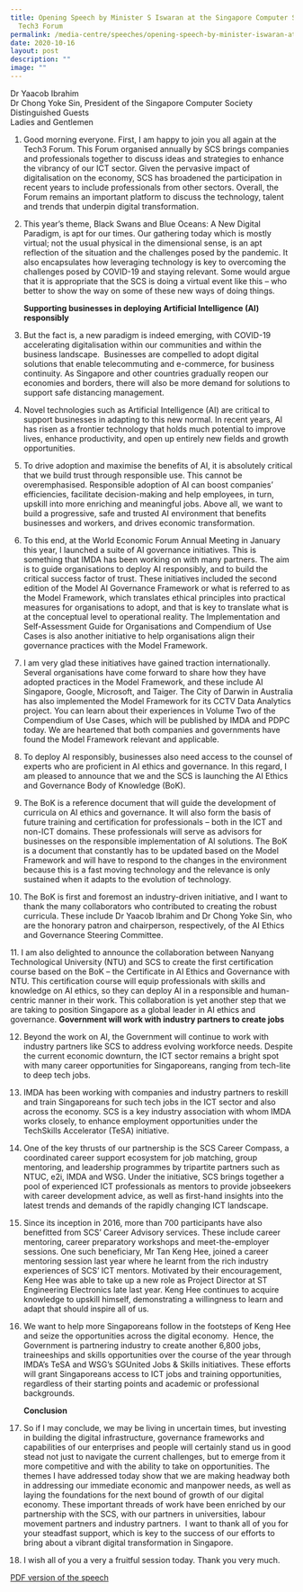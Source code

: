 ```yaml
---
title: Opening Speech by Minister S Iswaran at the Singapore Computer Society
  Tech3 Forum
permalink: /media-centre/speeches/opening-speech-by-minister-iswaran-at-the-singapore-computer-society-forum/
date: 2020-10-16
layout: post
description: ""
image: ""
---
```

Dr Yaacob Ibrahim   
Dr Chong Yoke Sin, President of the Singapore Computer Society   
Distinguished Guests   
Ladies and Gentlemen  
  
1. Good morning everyone. First, I am happy to join you all again at the Tech3 Forum. This Forum organised annually by SCS brings companies and professionals together to discuss ideas and strategies to enhance the vibrancy of our ICT sector. Given the pervasive impact of digitalisation on the economy, SCS has broadened the participation in recent years to include professionals from other sectors. Overall, the Forum remains an important platform to discuss the technology, talent and trends that underpin digital transformation.  
  
2. This year’s theme, Black Swans and Blue Oceans: A New Digital Paradigm, is apt for our times. Our gathering today which is mostly virtual; not the usual physical in the dimensional sense, is an apt reflection of the situation and the challenges posed by the pandemic. It also encapsulates how leveraging technology is key to overcoming the challenges posed by COVID-19 and staying relevant. Some would argue that it is appropriate that the SCS is doing a virtual event like this – who better to show the way on some of these new ways of doing things.  
  
     **Supporting businesses in deploying Artificial Intelligence (AI) responsibly**   
  
3. But the fact is, a new paradigm is indeed emerging, with COVID-19 accelerating digitalisation within our communities and within the business landscape.  Businesses are compelled to adopt digital solutions that enable telecommuting and e-commerce, for business continuity. As Singapore and other countries gradually reopen our economies and borders, there will also be more demand for solutions to support safe distancing management.  
  
4. Novel technologies such as Artificial Intelligence (AI) are critical to support businesses in adapting to this new normal. In recent years, AI has risen as a frontier technology that holds much potential to improve lives, enhance productivity, and open up entirely new fields and growth opportunities.   
  
5. To drive adoption and maximise the benefits of AI, it is absolutely critical that we build trust through responsible use. This cannot be overemphasised. Responsible adoption of AI can boost companies’ efficiencies, facilitate decision-making and help employees, in turn, upskill into more enriching and meaningful jobs. Above all, we want to build a progressive, safe and trusted AI environment that benefits businesses and workers, and drives economic transformation.  
  
6. To this end, at the World Economic Forum Annual Meeting in January this year, I launched a suite of AI governance initiatives. This is something that IMDA has been working on with many partners. The aim is to guide organisations to deploy AI responsibly, and to build the critical success factor of trust. These initiatives included the second edition of the Model AI Governance Framework or what is referred to as the Model Framework, which translates ethical principles into practical measures for organisations to adopt, and that is key to translate what is at the conceptual level to operational reality. The Implementation and Self-Assessment Guide for Organisations and Compendium of Use Cases is also another initiative to help organisations align their governance practices with the Model Framework.  
  
7. I am very glad these initiatives have gained traction internationally. Several organisations have come forward to share how they have adopted practices in the Model Framework, and these include AI Singapore, Google, Microsoft, and Taiger. The City of Darwin in Australia has also implemented the Model Framework for its CCTV Data Analytics project. You can learn about their experiences in Volume Two of the Compendium of Use Cases, which will be published by IMDA and PDPC today. We are heartened that both companies and governments have found the Model Framework relevant and applicable.   
  
8. To deploy AI responsibly, businesses also need access to the counsel of experts who are proficient in AI ethics and governance. In this regard, I am pleased to announce that we and the SCS is launching the AI Ethics and Governance Body of Knowledge (BoK).  
  
9. The BoK is a reference document that will guide the development of curricula on AI ethics and governance. It will also form the basis of future training and certification for professionals – both in the ICT and non-ICT domains. These professionals will serve as advisors for businesses on the responsible implementation of AI solutions. The BoK is a document that constantly has to be updated based on the Model Framework and will have to respond to the changes in the environment because this is a fast moving technology and the relevance is only sustained when it adapts to the evolution of technology.   
  
10. The BoK is first and foremost an industry-driven initiative, and I want to thank the many collaborators who contributed to creating the robust curricula. These include Dr Yaacob Ibrahim and Dr Chong Yoke Sin, who are the honorary patron and chairperson, respectively, of the AI Ethics and Governance Steering Committee.    

11. I am also delighted to announce the collaboration between Nanyang Technological University (NTU) and SCS to create the first certification course based on the BoK – the Certificate in AI Ethics and Governance with NTU. This certification course will equip professionals with skills and knowledge on AI ethics, so they can deploy AI in a responsible and human-centric manner in their work. This collaboration is yet another step that we are taking to position Singapore as a global leader in AI ethics and governance.
     **Government will work with industry partners to create jobs**

12. Beyond the work on AI, the Government will continue to work with industry partners like SCS to address evolving workforce needs. Despite the current economic downturn, the ICT sector remains a bright spot with many career opportunities for Singaporeans, ranging from tech-lite to deep tech jobs.  
  
13. IMDA has been working with companies and industry partners to reskill and train Singaporeans for such tech jobs in the ICT sector and also across the economy. SCS is a key industry association with whom IMDA works closely, to enhance employment opportunities under the TechSkills Accelerator (TeSA) initiative.

14. One of the key thrusts of our partnership is the SCS Career Compass, a coordinated career support ecosystem for job matching, group mentoring, and leadership programmes by tripartite partners such as NTUC, e2i, IMDA and WSG. Under the initiative, SCS brings together a pool of experienced ICT professionals as mentors to provide jobseekers with career development advice, as well as first-hand insights into the latest trends and demands of the rapidly changing ICT landscape.   
  
15. Since its inception in 2016, more than 700 participants have also benefitted from SCS’ Career Advisory services. These include career mentoring, career preparatory workshops and meet-the-employer sessions. One such beneficiary, Mr Tan Keng Hee, joined a career mentoring session last year where he learnt from the rich industry experiences of SCS’ ICT mentors. Motivated by their encouragement, Keng Hee was able to take up a new role as Project Director at ST Engineering Electronics late last year. Keng Hee continues to acquire knowledge to upskill himself, demonstrating a willingness to learn and adapt that should inspire all of us.    
  
16. We want to help more Singaporeans follow in the footsteps of Keng Hee and seize the opportunities across the digital economy.  Hence, the Government is partnering industry to create another 6,800 jobs, traineeships and skills opportunities over the course of the year through IMDA’s TeSA and WSG’s SGUnited Jobs & Skills initiatives. These efforts will grant Singaporeans access to ICT jobs and training opportunities, regardless of their starting points and academic or professional backgrounds.   
  
     **Conclusion**  
  
17. So if I may conclude, we may be living in uncertain times, but investing in building the digital infrastructure, governance frameworks and capabilities of our enterprises and people will certainly stand us in good stead not just to navigate the current challenges, but to emerge from it more competitive and with the ability to take on opportunities. The themes I have addressed today show that we are making headway both in addressing our immediate economic and manpower needs, as well as laying the foundations for the next bound of growth of our digital economy. These important threads of work have been enriched by our partnership with the SCS, with our partners in universities, labour movement partners and industry partners.  I want to thank all of you for your steadfast support, which is key to the success of our efforts to bring about a vibrant digital transformation in Singapore.   
  
18. I wish all of you a very a fruitful session today. Thank you very much.

[PDF version of the speech](/files/Speeches%202020/opening%20speech%20by%20minister%20s%20iswaran%20at%20the%20singapore%20computer%20society%20tech3%20forum.pdf)